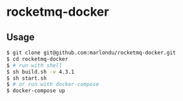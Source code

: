 # rocketmq-docker



## Usage

```sh
$ git clone git@github.com:marlondu/rocketmq-docker.git
$ cd rocketmq-docker
$ # run with shell
$ sh build.sh -v 4.3.1
$ sh start.sh
$ # or run with docker-compose
$ docker-compose up
```

